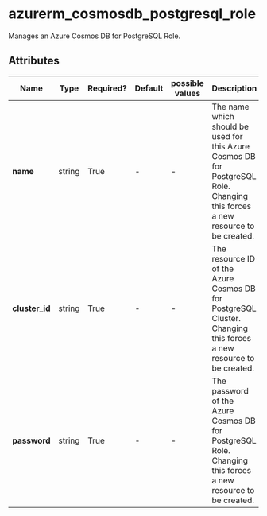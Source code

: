 # azurerm_cosmosdb_postgresql_role

Manages an Azure Cosmos DB for PostgreSQL Role.

## Attributes

| Name | Type | Required? | Default  | possible values | Description |
| ---- | ---- | --------- | -------- | ----------- | ----------- |
| **name** | string | True | -  |  -  | The name which should be used for this Azure Cosmos DB for PostgreSQL Role. Changing this forces a new resource to be created. | 
| **cluster_id** | string | True | -  |  -  | The resource ID of the Azure Cosmos DB for PostgreSQL Cluster. Changing this forces a new resource to be created. | 
| **password** | string | True | -  |  -  | The password of the Azure Cosmos DB for PostgreSQL Role. Changing this forces a new resource to be created. | 

